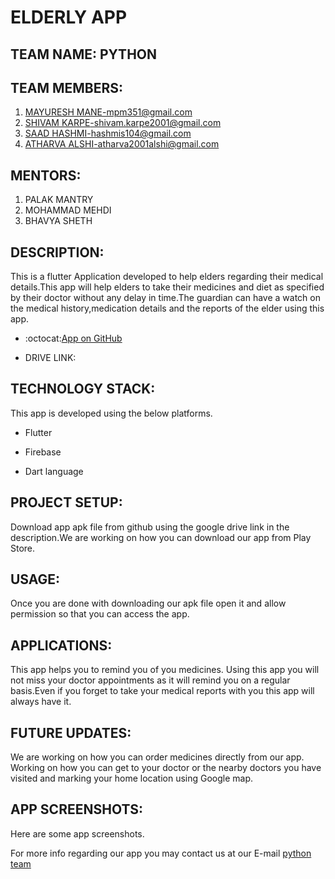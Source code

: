 # ELDERLY APP

## TEAM NAME: PYTHON

## TEAM MEMBERS:
 1. [MAYURESH MANE](https://github.com/Mayuresh351)-mpm351@gmail.com
 2. [SHIVAM KARPE](https://github.com/shivamk19)-shivam.karpe2001@gmail.com
 3. [SAAD HASHMI](https://github.com/hashmis79)-hashmis104@gmail.com
 4. [ATHARVA ALSHI](https://github.com/atharva1608)-atharva2001alshi@gmail.com

 ## MENTORS:
 1. PALAK MANTRY
 2. MOHAMMAD MEHDI
 3. BHAVYA SHETH

## DESCRIPTION:

This is a flutter Application developed to help elders regarding their medical details.This app will help elders to take their medicines and diet as specified by their doctor without any delay in time.The guardian can have a watch on the medical history,medication details and the reports of the elder using this app.

* :octocat:[App on GitHub](https://github.com/Mayuresh351/Elderly_App.git)

* DRIVE LINK:

## TECHNOLOGY STACK:

This app is developed using the below platforms.

* Flutter

* Firebase

* Dart language

## PROJECT SETUP:

Download app apk file from github using the google drive link in the description.We are working on how you can download our app from Play Store.

## USAGE:

Once you are done with downloading our apk file open it and allow permission so that you can access the app.

## APPLICATIONS:

This app helps you to remind you of you medicines. Using this app you will not miss your doctor appointments as it will remind you on a regular basis.Even if you forget to take your medical reports with you this app will always have it.

## FUTURE UPDATES:

We are working on how you can order medicines directly from our app.
Working on how you can get to your doctor or the nearby doctors you have visited and marking your home location using Google map.

## APP SCREENSHOTS:
 
 Here are some app screenshots.

 For more info regarding our app you may contact us at our E-mail [python team](pythonteam123@gmail.com)